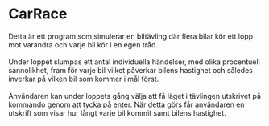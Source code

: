 # CarRace

Detta är ett program som simulerar en biltävling där flera bilar kör ett lopp mot varandra och varje bil kör i en egen tråd.  
<br />
Under loppet slumpas ett antal individuella händelser, med olika procentuell sannolikhet, fram för varje bil vilket påverkar bilens hastighet och således inverkar på vilken bil som kommer i mål först.  
<br />
Användaren kan under loppets gång välja att få läget i tävlingen utskrivet på kommando genom att tycka på enter. När detta görs får användaren en utskrift som visar hur långt varje bil kommit samt bilens hastighet.
